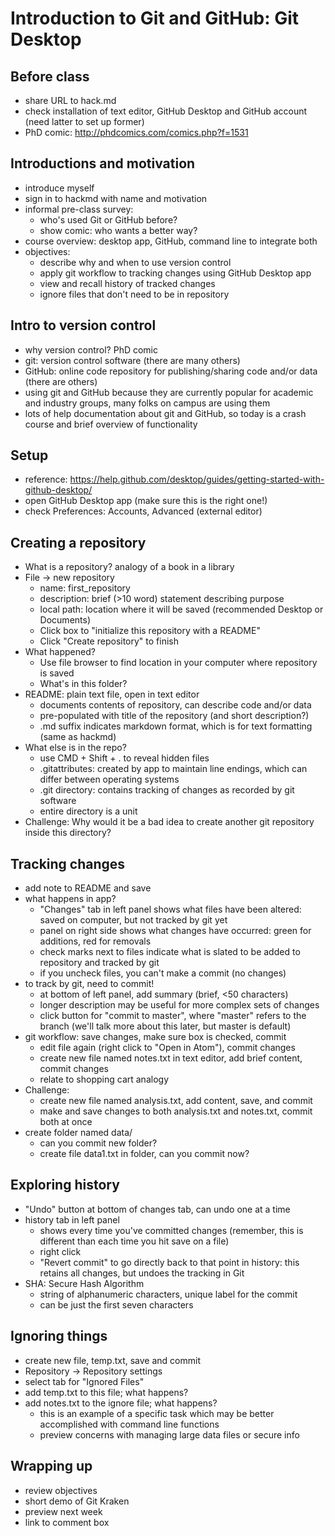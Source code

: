 # Introduction to Git and GitHub: Git Desktop

## Before class

* share URL to hack.md
* check installation of text editor, GitHub Desktop and GitHub account (need latter to set up former)
* PhD comic: http://phdcomics.com/comics.php?f=1531

## Introductions and motivation

* introduce myself
* sign in to hackmd with name and motivation
* informal pre-class survey:
	* who's used Git or GitHub before?
	* show comic: who wants a better way?
* course overview: desktop app, GitHub, command line to integrate both
* objectives:
	* describe why and when to use version control
	* apply git workflow to tracking changes using GitHub Desktop app
	* view and recall history of tracked changes
	* ignore files that don't need to be in repository


## Intro to version control

* why version control? PhD comic
* git: version control software (there are many others)
* GitHub: online code repository for publishing/sharing code and/or data (there are others)
* using git and GitHub because they are currently popular for academic and industry groups, many folks on campus are using them
* lots of help documentation about git and GitHub, so today is a crash course and brief overview of functionality


## Setup

* reference: https://help.github.com/desktop/guides/getting-started-with-github-desktop/
* open GitHub Desktop app (make sure this is the right one!)
* check Preferences: Accounts, Advanced (external editor)


## Creating a repository

* What is a repository? analogy of a book in a library
* File -> new repository
	* name: first_repository
	* description: brief (>10 word) statement describing purpose
	* local path: location where it will be saved (recommended Desktop or Documents)
	* Click box to "initialize this repository with a README"
	* Click "Create repository" to finish
* What happened?
	* Use file browser to find location in your computer where repository is saved
	* What's in this folder?
* README: plain text file, open in text editor
	* documents contents of repository, can describe code and/or data
	* pre-populated with title of the repository (and short description?)
	* .md suffix indicates markdown format, which is for text formatting (same as hackmd)
* What else is in the repo?
	* use CMD + Shift + . to reveal hidden files
	* .gitattributes: created by app to maintain line endings, which can differ between operating systems
	* .git directory: contains tracking of changes as recorded by git software
	* entire directory is a unit
* Challenge: Why would it be a bad idea to create another git repository inside this directory?

## Tracking changes

* add note to README and save
* what happens in app?
	* "Changes" tab in left panel shows what files have been altered: saved on computer, but not tracked by git yet
	* panel on right side shows what changes have occurred: green for additions, red for removals
	* check marks next to files indicate what is slated to be added to repository and tracked by git
	* if you uncheck files, you can't make a commit (no changes)
* to track by git, need to commit!
	* at bottom of left panel, add summary (brief, <50 characters)
	* longer description may be useful for more complex sets of changes
	* click button for "commit to master", where "master" refers to the branch (we'll talk more about this later, but master is default)
* git workflow: save changes, make sure box is checked, commit
	* edit file again (right click to "Open in Atom"), commit changes
	* create new file named notes.txt in text editor, add brief content, commit changes
	* relate to shopping cart analogy
* Challenge:
	* create new file named analysis.txt, add content, save, and commit
	* make and save changes to both analysis.txt and notes.txt, commit both at once
* create folder named data/
	* can you commit new folder?
	* create file data1.txt in folder, can you commit now?


## Exploring history

* "Undo" button at bottom of changes tab, can undo one at a time
* history tab in left panel
	* shows every time you've committed changes (remember, this is different than each time you hit save on a file)
	* right click
	* "Revert commit" to go directly back to that point in history: this retains all changes, but undoes the tracking in Git
* SHA: Secure Hash Algorithm
	* string of alphanumeric characters, unique label for the commit
	* can be just the first seven characters


## Ignoring things

* create new file, temp.txt, save and commit
* Repository -> Repository settings
* select tab for "Ignored Files"
* add temp.txt to this file; what happens?
* add notes.txt to the ignore file; what happens?
	* this is an example of a specific task which may be better accomplished with command line functions
	* preview concerns with managing large data files or secure info 


## Wrapping up

* review objectives
* short demo of Git Kraken
* preview next week
* link to comment box
